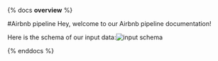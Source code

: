 {% docs __overview__ %}

#Airbnb pipeline
Hey, welcome to our Airbnb pipeline documentation!

Here is the schema of our input data:![input schema](assets/input_schema.png)

{% enddocs %}